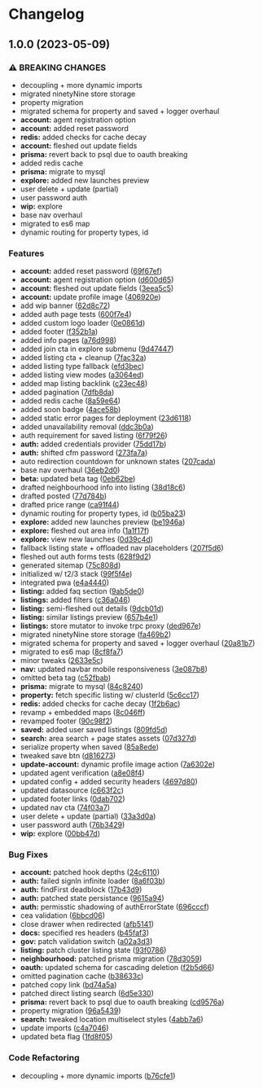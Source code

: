 # Changelog

## 1.0.0 (2023-05-09)


### ⚠ BREAKING CHANGES

* decoupling + more dynamic imports
* migrated ninetyNine store storage
* property migration
* migrated schema for property and saved + logger overhaul
* **account:** agent registration option
* **account:** added reset password
* **redis:** added checks for cache decay
* **account:** fleshed out update fields
* **prisma:** revert back to psql due to oauth breaking
* added redis cache
* **prisma:** migrate to mysql
* **explore:** added new launches preview
* user delete + update (partial)
* user password auth
* **wip:** explore
* base nav overhaul
* migrated to es6 map
* dynamic routing for property types, id

### Features

* **account:** added reset password ([69f67ef](https://github.com/crystalcheong/homey/commit/69f67ef75f814bb3fea9b6b1bfadce8077130666))
* **account:** agent registration option ([d600d65](https://github.com/crystalcheong/homey/commit/d600d6521b23ffc1d0b3b6a39cc59c728682e643))
* **account:** fleshed out update fields ([3eea5c5](https://github.com/crystalcheong/homey/commit/3eea5c53e6b4f190af18d02f52958be7a78e15e7))
* **account:** update profile image ([406920e](https://github.com/crystalcheong/homey/commit/406920ee79dec3e88469d456d0b49df2c62fc596))
* add wip banner ([62d8c72](https://github.com/crystalcheong/homey/commit/62d8c722c36a2d8b9630fa7550b0185a5f7b9789))
* added auth page tests ([600f7e4](https://github.com/crystalcheong/homey/commit/600f7e431874080333d8fdec06e4f294bb39df96))
* added custom logo loader ([0e0861d](https://github.com/crystalcheong/homey/commit/0e0861da7061b6e77a055595b119c7f47dd669b9))
* added footer ([f352b1a](https://github.com/crystalcheong/homey/commit/f352b1ac169361d7739164872121042616bf9d90))
* added info pages ([a76d998](https://github.com/crystalcheong/homey/commit/a76d9981a66d734eb0a44967788d299b1e0154ce))
* added join cta in explore submenu ([9d47447](https://github.com/crystalcheong/homey/commit/9d4744707046ab18f9fc8213029b080e8eadd43e))
* added listing cta + cleanup ([7fac32a](https://github.com/crystalcheong/homey/commit/7fac32adaa402b68a879a03cb6149ac6693a833d))
* added listing type fallback ([efd3bec](https://github.com/crystalcheong/homey/commit/efd3bec6c663df2bb97561cf275c22f29816582f))
* added listing view modes ([a3064ed](https://github.com/crystalcheong/homey/commit/a3064ed0d8dbf7675e75e8dc000d2baa4639b12a))
* added map listing backlink ([c23ec48](https://github.com/crystalcheong/homey/commit/c23ec48b9623da8c5950eee90cb459452d2d99d3))
* added pagination ([7dfb8da](https://github.com/crystalcheong/homey/commit/7dfb8dacfd7c866c2616e43c6221a352d2539d51))
* added redis cache ([8a59e64](https://github.com/crystalcheong/homey/commit/8a59e64dec46c9cb92eb615dae1b74948ad87f77))
* added soon badge ([4ace58b](https://github.com/crystalcheong/homey/commit/4ace58b60cf455dce7e2e6d688127715c00d3f7d))
* added static error pages for deployment ([23d6118](https://github.com/crystalcheong/homey/commit/23d61180bc04c96ddd4ed428635995acff282c1f))
* added unavailability removal ([ddc3b0a](https://github.com/crystalcheong/homey/commit/ddc3b0a86ddb15b7c6f44d7918be8d76c8c52253))
* auth requirement for saved listing ([6f79f26](https://github.com/crystalcheong/homey/commit/6f79f261ad7cd4f0e46b1ed9d75d1716618fc9cb))
* **auth:** added credentials provider ([75dd17b](https://github.com/crystalcheong/homey/commit/75dd17b7cee68661acd9b06d9ff10512ff848982))
* **auth:** shifted cfm password ([273fa7a](https://github.com/crystalcheong/homey/commit/273fa7af453d4d808930ee849ab4847082ab412d))
* auto redirection countdown for unknown states ([207cada](https://github.com/crystalcheong/homey/commit/207cada81c537d1d1e59b043587d819f0aab9cb8))
* base nav overhaul ([36eb2d0](https://github.com/crystalcheong/homey/commit/36eb2d0c68614a33f41c5ae66e1b795a9ca977ff))
* **beta:** updated beta tag ([0eb62be](https://github.com/crystalcheong/homey/commit/0eb62beff16ad60df4b1a45bcc30e398ce4e8e1d))
* drafted neighbourhood info into listing ([38d18c6](https://github.com/crystalcheong/homey/commit/38d18c6d6129a2da158a00f7a41f8fe4fe352e40))
* drafted posted ([77d784b](https://github.com/crystalcheong/homey/commit/77d784bf73affb72697be413b4e7ba68bc4974ea))
* drafted price range ([ca91f44](https://github.com/crystalcheong/homey/commit/ca91f44e731b2787b9ad26cb7556ab246cf4c679))
* dynamic routing for property types, id ([b05ba23](https://github.com/crystalcheong/homey/commit/b05ba232841d6eda62c28869ff2c53d03da10564))
* **explore:** added new launches preview ([be1946a](https://github.com/crystalcheong/homey/commit/be1946aadeec57e9aceacbcb27a74a5046a31863))
* **explore:** fleshed out area info ([1a1f17f](https://github.com/crystalcheong/homey/commit/1a1f17f49642cdd65c770dca5ad50942af6914fa))
* **explore:** view new launches ([0d39c4d](https://github.com/crystalcheong/homey/commit/0d39c4d636a70c3c5830894536e9d07dfb7bb600))
* fallback listing state + offloaded nav placeholders ([207f5d6](https://github.com/crystalcheong/homey/commit/207f5d641371dba42ba81bb7279dcc779ec68d36))
* fleshed out auth forms tests ([628f9d2](https://github.com/crystalcheong/homey/commit/628f9d29d7aadfa5f85b22f8351f6d1f8b41c5de))
* generated sitemap ([75c808d](https://github.com/crystalcheong/homey/commit/75c808d8a582823794f8c532a9c63b89fd1a115f))
* initialized w/ t2/3 stack ([99f5f4e](https://github.com/crystalcheong/homey/commit/99f5f4e47d34b586e0c917e05cbbeab0fe6cca43))
* integrated pwa ([e4a4440](https://github.com/crystalcheong/homey/commit/e4a4440d61c3b75f6ea7dd5c00e97afbcdc62069))
* **listing:** added faq section ([9ab5de0](https://github.com/crystalcheong/homey/commit/9ab5de0b9761cca85ffd270e2a701a0e7a958f9d))
* **listings:** added filters ([c36a046](https://github.com/crystalcheong/homey/commit/c36a04652c0d5153a54e62ffded7a1701af7ee40))
* **listing:** semi-fleshed out details ([9dcb01d](https://github.com/crystalcheong/homey/commit/9dcb01dfcce5f78933bdf386b45af2c6def33c1e))
* **listing:** similar listings preview ([657b4e1](https://github.com/crystalcheong/homey/commit/657b4e113bf375cb00fb04493c1ae2eb084d4b88))
* **listings:** store mutator to invoke trpc proxy ([ded967e](https://github.com/crystalcheong/homey/commit/ded967eab306e8ac07c826f905e22551d3f9fcdd))
* migrated ninetyNine store storage ([fa469b2](https://github.com/crystalcheong/homey/commit/fa469b2c72d8652f32887a5fa9932cd08ff44fb4))
* migrated schema for property and saved + logger overhaul ([20a81b7](https://github.com/crystalcheong/homey/commit/20a81b74caf429c8e6b5bca9ad2ec4457e0f0e7c))
* migrated to es6 map ([8cf8fa7](https://github.com/crystalcheong/homey/commit/8cf8fa7b1d93e8cc7d0624ccca3dd7d44f050b1b))
* minor tweaks ([2633e5c](https://github.com/crystalcheong/homey/commit/2633e5ccce801112ff82e876c03a87fa0f98061a))
* **nav:** updated navbar mobile responsiveness ([3e087b8](https://github.com/crystalcheong/homey/commit/3e087b8b82cbcc9dbb155d85f9869e247278e4b0))
* omitted beta tag ([c52fbab](https://github.com/crystalcheong/homey/commit/c52fbab1b105709c321db53a3e2f8027f4c76e5b))
* **prisma:** migrate to mysql ([84c8240](https://github.com/crystalcheong/homey/commit/84c82400b1b783e92153787f5ba816d14e27a136))
* **property:** fetch specific listing w/ clusterId ([5c6cc17](https://github.com/crystalcheong/homey/commit/5c6cc17d42566038fb71df7b4ff4ab458843f0f3))
* **redis:** added checks for cache decay ([1f2b6ac](https://github.com/crystalcheong/homey/commit/1f2b6ac95dfb262b3d0ab48866879767a4c793f5))
* revamp + embedded maps ([8c046ff](https://github.com/crystalcheong/homey/commit/8c046ff04e48e88d140e91623a12ce1fa7ac0cc1))
* revamped footer ([90c98f2](https://github.com/crystalcheong/homey/commit/90c98f24d2564d9f6e9b0db3ee430e68905ea96c))
* **saved:** added user saved listings ([809fd5d](https://github.com/crystalcheong/homey/commit/809fd5d3af2052f4c148d7558edab502813e84a2))
* **search:** area search + page states assets ([07d327d](https://github.com/crystalcheong/homey/commit/07d327d25a926d4851c055930032940168180739))
* serialize property when saved ([85a8ede](https://github.com/crystalcheong/homey/commit/85a8edede54745dcaed45440832d859482c785f8))
* tweaked save btn ([d816273](https://github.com/crystalcheong/homey/commit/d81627380c6767bcded6eeb5a3e02368fe798f8a))
* **update-account:** dynamic profile image action ([7a6302e](https://github.com/crystalcheong/homey/commit/7a6302e308337d20666ae55c876c3e770e6b5d44))
* updated agent verification ([a8e08f4](https://github.com/crystalcheong/homey/commit/a8e08f4773f2c1b136f0acff98d03b57ec2230bd))
* updated config + added security headers ([4697d80](https://github.com/crystalcheong/homey/commit/4697d80cf4abc5a933a10960fa226925db4024da))
* updated datasource ([c663f2c](https://github.com/crystalcheong/homey/commit/c663f2c12df3572b2919012cba2e02784d0d3f10))
* updated footer links ([0dab702](https://github.com/crystalcheong/homey/commit/0dab70282b8cecd591e089e9794da874cbef4174))
* updated nav cta ([74f03a7](https://github.com/crystalcheong/homey/commit/74f03a78f3f02ec159a4659dc74d17cf4ef6b931))
* user delete + update (partial) ([33a3d0a](https://github.com/crystalcheong/homey/commit/33a3d0ac9361066ee119ec849a11cfd5048c0935))
* user password auth ([76b3429](https://github.com/crystalcheong/homey/commit/76b342982a5c4327f8901c67e2e9295a0fff07af))
* **wip:** explore ([00bb47d](https://github.com/crystalcheong/homey/commit/00bb47da2b0d7ff0aa5faccd372bf8b9dca96685))


### Bug Fixes

* **account:** patched hook depths ([24c6110](https://github.com/crystalcheong/homey/commit/24c61102de23f268ec2a066ffa4663188174d6b5))
* **auth:** failed signIn infinite loader ([8a6f03b](https://github.com/crystalcheong/homey/commit/8a6f03ba374a3235e221dd6db94aad64d12d7d2e))
* **auth:** findFirst deadblock ([17b43d9](https://github.com/crystalcheong/homey/commit/17b43d9d3490c102d0030f61aeec012a5b2d2ad1))
* **auth:** patched state persistance ([9615a94](https://github.com/crystalcheong/homey/commit/9615a94d0a94f410fa695c590eb24102d3edeba8))
* **auth:** permisstic shadowing of authErrorState ([696cccf](https://github.com/crystalcheong/homey/commit/696cccf9d53d0866cc38ae43e6d40ddce39ac80f))
* cea validation ([6bbcd06](https://github.com/crystalcheong/homey/commit/6bbcd067536e2c3b84ecf26ca30f55f924a5f59a))
* close drawer when redirected ([afb5141](https://github.com/crystalcheong/homey/commit/afb51416a114c46b19e8c01e13675408145870f7))
* **docs:** specified res headers ([b45faf3](https://github.com/crystalcheong/homey/commit/b45faf39b2469536dff153c91ed9b71c4e4dc07d))
* **gov:** patch validation switch ([a02a3d3](https://github.com/crystalcheong/homey/commit/a02a3d3ee29d1d6684d391a0a8665980efb63525))
* **listing:** patch cluster listing state ([93f0786](https://github.com/crystalcheong/homey/commit/93f07860e110f1e0f6bb90b977b5518306af4333))
* **neighbourhood:** patched prisma migration ([78d3059](https://github.com/crystalcheong/homey/commit/78d305972131e4de47bc327e5b668c72a11a416e))
* **oauth:** updated schema for cascading deletion ([f2b5d66](https://github.com/crystalcheong/homey/commit/f2b5d66e34c44c6c151a5186d628d64932605623))
* omitted pagination cache ([b38633c](https://github.com/crystalcheong/homey/commit/b38633cc376a1c76fee41ed1b6813516f5732416))
* patched copy link ([bd74a5a](https://github.com/crystalcheong/homey/commit/bd74a5ad4048d8898cf2d09beb7067f14fd44c45))
* patched direct listing search ([6d5e330](https://github.com/crystalcheong/homey/commit/6d5e3309f6df9bce3e6c94926e3e0bc15070c441))
* **prisma:** revert back to psql due to oauth breaking ([cd9576a](https://github.com/crystalcheong/homey/commit/cd9576a4aa0ea63af291ffe54fdb11112e0f41a6))
* property migration ([96a5439](https://github.com/crystalcheong/homey/commit/96a5439f3d6b245f61687b3e180e461bf014f365))
* **search:** tweaked location multiselect styles ([4abb7a6](https://github.com/crystalcheong/homey/commit/4abb7a652aea23d83074d75720e6d4c282081b01))
* update imports ([c4a7046](https://github.com/crystalcheong/homey/commit/c4a70464414ea608fece8da1108a98b68f7ad163))
* updated beta flag ([1fd8f05](https://github.com/crystalcheong/homey/commit/1fd8f057065ba82bb91cf2f17613d874206234cc))


### Code Refactoring

* decoupling + more dynamic imports ([b76cfe1](https://github.com/crystalcheong/homey/commit/b76cfe1b956a8ef9e0d41dc4724d64948a051d43))

